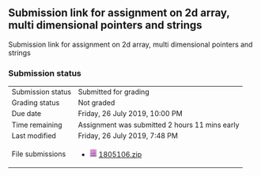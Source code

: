 <h2>Submission link for assignment on 2d array, multi dimensional pointers and strings</h2>Submission link for assignment on 2d array, multi dimensional pointers and strings<br />

<h3>Submission status</h3><table>
<tbody><tr>
<td>Submission status</td>
<td>Submitted for grading</td>
</tr>
<tr>
<td>Grading status</td>
<td>Not graded</td>
</tr>
<tr>
<td>Due date</td>
<td>Friday, 26 July 2019, 10:00 PM</td>
</tr>
<tr>
<td>Time remaining</td>
<td>Assignment was submitted 2 hours 11 mins early</td>
</tr>
<tr>
<td>Last modified</td>
<td>Friday, 26 July 2019, 7:48 PM</td>
</tr>
<tr>
<td>File submissions</td>
<td><ul><li><img src="file/archive.png" /> <a href="file/1805106.zip">1805106.zip</a> 
</li></ul>

</td>
</tr>

</tbody>
</table>



